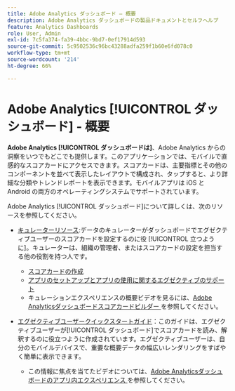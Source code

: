 ```yaml
---
title: Adobe Analytics ダッシュボード — 概要
description: Adobe Analytics ダッシュボードの製品ドキュメントとセルフヘルプ
feature: Analytics Dashboards
role: User, Admin
exl-id: 7c5fa374-fa39-4bbc-9bd7-0ef17914d593
source-git-commit: 5c9502536c96bc43288adfa259f1b60e6fd078c0
workflow-type: tm+mt
source-wordcount: '214'
ht-degree: 66%

---
```


# Adobe Analytics [!UICONTROL ダッシュボード] - 概要

**Adobe Analytics [!UICONTROL ダッシュボードは]**、Adobe Analytics からの洞察をいつでもどこでも提供します。このアプリケーションでは、モバイルで直感的なスコアカードにアクセスできます。スコアカードは、主要指標とその他のコンポーネントを並べて表示したレイアウトで構成され、タップすると、より詳細な分類やトレンドレポートを表示できます。モバイルアプリは iOS と Android の両方のオペレーティングシステムでサポートされています。

Adobe Analytics [!UICONTROL ダッシュボード]について詳しくは、次のリソースを参照してください。

* [キュレーターリソース](/help/analyze/mobile-app/curator.md):データのキュレーターがダッシュボードでエグゼクティブユーザーのスコアカードを設定するのに役 [!UICONTROL 立つように]。キュレーターは、組織の管理者、またはスコアカードの設定を担当する他の役割を持つ人です。

   * [スコアカードの作成](/help/analyze/mobile-app/create-scorecard.md)
   * [アプリのセットアップとアプリの使用に関するエグゼクティブのサポート](/help/analyze/mobile-app/set-up-execs.md)
   * キュレーションエクスペリエンスの概要ビデオを見るには、[Adobe Analyticsダッシュボードスコアカードビルダー ](https://experienceleague.adobe.com/docs/analytics-learn/tutorials/additional-tools/analytics-dashboards/adobe-analytics-dashboards-scorecard-builder.html?lang=ja) を参照してください。


* [エグゼクティブユーザークイックスタートガイド](/help/analyze/mobile-app/executive.md)：このガイドは、エグゼクティブユーザーが[!UICONTROL ダッシュボード]でスコアカードを読み、解釈するのに役立つように作成されています。エグゼクティブユーザーは、自分のモバイルデバイスで、重要な概要データの幅広いレンダリングをすばやく簡単に表示できます。

   * この情報に焦点を当てたビデオについては、[Adobe Analyticsダッシュボードのアプリ内エクスペリエンス ](https://experienceleague.adobe.com/docs/analytics-learn/tutorials/additional-tools/analytics-dashboards/adobe-analytics-dashboards-in-app-experience.html?lang=ja) を参照してください。
